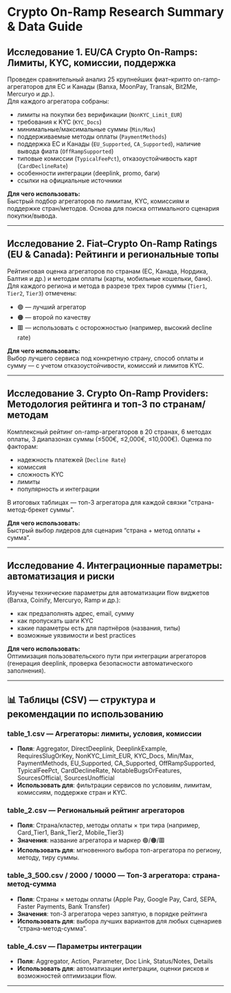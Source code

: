 # Crypto On-Ramp Research Summary & Data Guide

## Исследование 1. EU/CA Crypto On-Ramps: Лимиты, KYC, комиссии, поддержка

Проведен сравнительный анализ 25 крупнейших фиат–крипто on-ramp-агрегаторов для ЕС и Канады (Banxa, MoonPay, Transak, Bit2Me, Mercuryo и др.).  
Для каждого агрегатора собраны:
- лимиты на покупки без верификации (`NonKYC_Limit_EUR`)
- требования к KYC (`KYC_Docs`)
- минимальные/максимальные суммы (`Min/Max`)
- поддерживаемые методы оплаты (`PaymentMethods`)
- поддержка ЕС и Канады (`EU_Supported`, `CA_Supported`), наличие вывода фиата (`OffRampSupported`)
- типовые комиссии (`TypicalFeePct`), отказоустойчивость карт (`CardDeclineRate`)
- особенности интеграции (deeplink, promo, баги)
- ссылки на официальные источники

**Для чего использовать:**  
Быстрый подбор агрегаторов по лимитам, KYC, комиссиям и поддержке стран/методов. Основа для поиска оптимального сценария покупки/вывода.

---

## Исследование 2. Fiat–Crypto On-Ramp Ratings (EU & Canada): Рейтинги и региональные топы

Рейтинговая оценка агрегаторов по странам (ЕС, Канада, Нордика, Балтия и др.) и методам оплаты (карты, мобильные кошельки, банк).  
Для каждого региона и метода в разрезе трех тиров суммы (`Tier1`, `Tier2`, `Tier3`) отмечены:
- 🟢 — лучший агрегатор
- 🟠 — второй по качеству
- 🟥 — использовать с осторожностью (например, высокий decline rate)

**Для чего использовать:**  
Выбор лучшего сервиса под конкретную страну, способ оплаты и сумму — c учетом отказоустойчивости, комиссий и лимитов KYC.

---

## Исследование 3. Crypto On-Ramp Providers: Методология рейтинга и топ-3 по странам/методам

Комплексный рейтинг on-ramp-агрегаторов в 20 странах, 6 методах оплаты, 3 диапазонах суммы (≤500€, ≤2,000€, ≤10,000€).
Оценка по факторам:
- надежность платежей (`Decline Rate`)
- комиссия
- сложность KYC
- лимиты
- популярность и интеграции

В итоговых таблицах — топ-3 агрегатора для каждой связки "страна-метод-брекет суммы".

**Для чего использовать:**  
Быстрый выбор лидеров для сценария “страна + метод оплаты + сумма”.

---

## Исследование 4. Интеграционные параметры: автоматизация и риски

Изучены технические параметры для автоматизации flow виджетов (Banxa, Coinify, Mercuryo, Ramp и др.):
- как предзаполнять адрес, email, сумму
- как пропускать шаги KYC
- какие параметры есть для партнёров (названия, типы)
- возможные уязвимости и best practices

**Для чего использовать:**  
Оптимизация пользовательского пути при интеграции агрегаторов (генерация deeplink, проверка безопасности автоматического заполнения).

---

## 📊 Таблицы (CSV) — структура и рекомендации по использованию

### table_1.csv — Агрегаторы: лимиты, условия, комиссии
- **Поля**: Aggregator, DirectDeeplink, DeeplinkExample, RequiresSlugOrKey, NonKYC_Limit_EUR, KYC_Docs, Min/Max, PaymentMethods, EU_Supported, CA_Supported, OffRampSupported, TypicalFeePct, CardDeclineRate, NotableBugsOrFeatures, SourcesOfficial, SourcesUnofficial
- **Использовать для**: фильтрации сервисов по условиям, лимитам, комиссиям, поддержке стран и KYC.

### table_2.csv — Региональный рейтинг агрегаторов
- **Поля**: Страна/кластер, методы оплаты × три тира (например, Card_Tier1, Bank_Tier2, Mobile_Tier3)
- **Значения**: название агрегатора и маркер 🟢/🟠/🟥
- **Использовать для**: мгновенного выбора топ-агрегатора по региону, методу, тиру суммы.

### table_3_500.csv / 2000 / 10000 — Топ-3 агрегатора: страна-метод-сумма
- **Поля**: Страны × методы оплаты (Apple Pay, Google Pay, Card, SEPA, Faster Payments, Bank Transfer)
- **Значения**: топ-3 агрегатора через запятую, в порядке рейтинга
- **Использовать для**: выбора лучших вариантов для любых сценариев “страна-метод-сумма”.

### table_4.csv — Параметры интеграции
- **Поля**: Aggregator, Action, Parameter, Doc Link, Status/Notes, Details
- **Использовать для**: автоматизации интеграции, оценки рисков и возможностей оптимизации flow.

---
